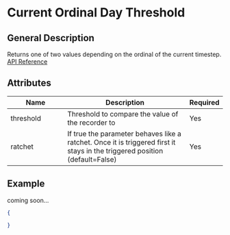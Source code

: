 # Current Ordinal Day Threshold

## General Description

Returns one of two values depending on the ordinal of the current timestep. [API Reference](https://pywr.github.io/pywr-docs/master/api/generated/pywr.parameters.CurrentOrdinalDayThresholdParameter.html)

## Attributes

<table><thead><tr><th width="158">Name</th><th width="409">Description</th><th>Required</th></tr></thead><tbody><tr><td>threshold</td><td>Threshold to compare the value of the recorder to</td><td>Yes</td></tr><tr><td>ratchet</td><td>If true the parameter behaves like a ratchet. Once it is triggered first it stays in the triggered position (default=False)</td><td>Yes</td></tr></tbody></table>

## Example

coming soon...

```json
{

}
```
